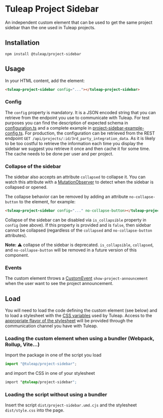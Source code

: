 # Tuleap Project Sidebar

An independent custom element that can be used to get the same project sidebar than the one used in Tuleap projects.

## Installation

```
npm install @tuleap/project-sidebar
```

## Usage

In your HTML content, add the element:

```html
<tuleap-project-sidebar config="..."></tuleap-project-sidebar>
```

### Config

The `config` property is mandatory. It is a JSON encoded string that you can retrieve from the endpoint you use to
communicate with Tuleap. For test purposes you can find the description of expected schema in
[configuration.ts](https://tuleap.net/plugins/git/tuleap/tuleap/stable?a=blob&hb=refs%2Fheads%2Fmaster&f=lib%2Ffrontend%2Fproject-sidebar-internal%2Fsrc%2Fconfiguration.ts)
and a complete example in
[project-sidebar-example-config.ts](https://tuleap.net/plugins/git/tuleap/tuleap/stable?a=blob&hb=refs%2Fheads%2Fmaster&f=lib%2Ffrontend%2Fproject-sidebar-internal%2Fsrc%2Fproject-sidebar-example-config.ts).
For production, the configuration can be retrieved from the REST endpoint `GET /api/projects/:id/3rd_party_integration_data`.
As it is likely to be too costful to retrieve the information each time you display the sidebar we suggest you retrieve
it once and then cache it for some time. The cache needs to be done per user and per project.

### Collapse of the sidebar

The sidebar also accepts an attribute `collapsed` to collapse it. You can watch this attribute with a
[MutationObserver](https://developer.mozilla.org/en-US/docs/Web/API/MutationObserver) to detect when the sidebar is
collapsed or opened.

The collapse behavior can be removed by adding an attribute `no-collapse-button` to the element, for example:
```html
<tuleap-project-sidebar config="..." no-collapse-button></tuleap-project-sidebar>
```

Collapse of the sidebar can be disabled via `is_collapsible` property in `config` (see above). If this property is provided
and is `false`, then sidebar cannot be collapsed (regardless of the `collapsed` and `no-collapse-button` attributes).

**Note:** ⚠️ collapse of the sidebar is deprecated. `is_collapsible`, `collapsed`, and `no-collapse-button` will be
removed in a future version of this component.

### Events

The custom element throws a [CustomEvent](https://developer.mozilla.org/en-US/docs/Web/API/CustomEvent/CustomEvent)
`show-project-announcement` when the user want to see the project announcement.

## Load

You will need to load the code defining the custom element (see below) and to load a stylesheet with the [CSS
variables](https://developer.mozilla.org/en-US/docs/Web/CSS/Using_CSS_custom_properties) used by Tuleap. Access to the
[appropriate flavor of the stylesheet](https://tuleap.net/plugins/git/tuleap/tuleap/stable?a=blob&hb=refs%2Fheads%2Fmaster&f=src%2Fscripts%2Ftlp%2Fsrc%2Fscss%2Fcomponents%2F_css-var-root.scss)
will be provided through the communication channel you have with Tuleap.

### Loading the custom element when using a bundler (Webpack, Rollup, Vite…)

Import the package in one of the script you load

```js
import "@tuleap/project-sidebar";
```

and import the CSS in one of your stylesheet
```css
import "@tuleap/project-sidebar";
```

### Loading the script without using a bundler

Insert the script `dist/project-sidebar.umd.cjs` and the stylesheet `dist/style.css` into the page.
